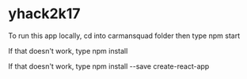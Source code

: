 # yhack2k17

To run this app locally, cd into carmansquad folder then type npm start

If that doesn't work, type npm install

If that doesn't work, type npm install --save create-react-app
